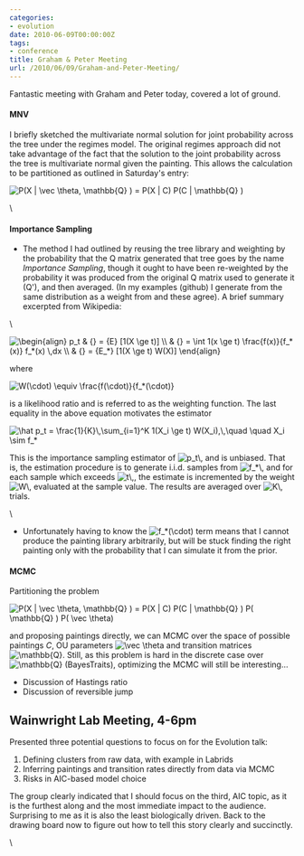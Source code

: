 ```yaml
---
categories:
- evolution
date: 2010-06-09T00:00:00Z
tags:
- conference
title: Graham & Peter Meeting
url: /2010/06/09/Graham-and-Peter-Meeting/
---
```


Fantastic meeting with Graham and Peter today, covered a lot of ground.

#### MNV

I briefly sketched the multivariate normal solution for joint
probability across the tree under the regimes model. The original
regimes approach did not take advantage of the fact that the solution to
the joint probability across the tree is multivariate normal given the
painting. This allows the calculation to be partitioned as outlined in
Saturday's entry:

![ P(X | \\vec \\theta, \\mathbb{Q} ) = P(X | C) P(C | \\mathbb{Q} )
](http://openwetware.org/images/math/b/7/d/b7d74172c4b6e8084dc7907ec3dd6300.png)

\

#### Importance Sampling

-   The method I had outlined by reusing the tree library and weighting
    by the probability that the Q matrix generated that tree goes by the
    name *Importance Sampling*, though it ought to have been re-weighted
    by the probability it was produced from the original Q matrix used
    to generate it (Q'), and then averaged. (In my examples (github) I
    generate from the same distribution as a weight from and these
    agree). A brief summary excerpted from Wikipedia:

\

![ \\begin{align} p\_t & {} = {E} [1(X \\ge t)] \\\\ & {} = \\int 1(x
\\ge t) \\frac{f(x)}{f\_\*(x)} f\_\*(x) \\,dx \\\\ & {} = {E\_\*} [1(X
\\ge t) W(X)] \\end{align}
](http://openwetware.org/images/math/3/7/3/373dde81b17f8f8f1d2b77732bbd9ada.png)

where

![W(\\cdot) \\equiv \\frac{f(\\cdot)}{f\_\*(\\cdot)}
](http://openwetware.org/images/math/2/4/0/2406dfcf6682ef40f4c5142f0fceb5b6.png)

is a likelihood ratio and is referred to as the weighting function. The
last equality in the above equation motivates the estimator

![ \\hat p\_t = \\frac{1}{K}\\,\\sum\_{i=1}\^K 1(X\_i \\ge t)
W(X\_i),\\,\\quad \\quad X\_i \\sim
f\_\*](http://openwetware.org/images/math/a/9/d/a9d937b80a14419bcbcd9e73159727ea.png)

This is the importance sampling estimator of
![p\_t\\,](http://openwetware.org/images/math/1/e/4/1e48d42b7f9d92edeb2212f749b47b4a.png)
and is unbiased. That is, the estimation procedure is to generate i.i.d.
samples from
![f\_\*\\,](http://openwetware.org/images/math/4/e/9/4e91b5d2c89ec590d25607953484706c.png)
and for each sample which exceeds
![t\\,](http://openwetware.org/images/math/0/c/6/0c68620ee2ea4f1286fcd672a47ea080.png),
the estimate is incremented by the weight
![W\\,](http://openwetware.org/images/math/2/f/1/2f1e8d5af98f2c9643b0334c73ccc25b.png)
evaluated at the sample value. The results are averaged over
![K\\,](http://openwetware.org/images/math/d/0/e/d0e1b8571128845c03a4cfac00d43b66.png)
trials.

\

-   Unfortunately having to know the ![f\_\*(\\cdot)
    ](http://openwetware.org/images/math/d/5/d/d5dd2924b7a98d52bb15c85b966071e6.png)
    term means that I cannot produce the painting library arbitrarily,
    but will be stuck finding the right painting only with the
    probability that I can simulate it from the prior.

#### MCMC

Partitioning the problem

![ P(X | \\vec \\theta, \\mathbb{Q} ) = P(X | C) P(C | \\mathbb{Q} ) P(
\\mathbb{Q} ) P( \\vec \\theta)
](http://openwetware.org/images/math/f/d/6/fd6dcd9d7346f612450994c84b39a7f5.png)

and proposing paintings directly, we can MCMC over the space of possible
paintings *C*, OU parameters ![ \\vec \\theta
](http://openwetware.org/images/math/1/c/8/1c876a2b07f33c4f32b5f73a9d790a18.png)
and transition matrices ![ \\mathbb{Q}
](http://openwetware.org/images/math/d/4/5/d45a4aa156a8ac07ab80e7d9cf5fa79f.png).
Still, as this problem is hard in the discrete case over
![\\mathbb{Q}](http://openwetware.org/images/math/d/4/5/d45a4aa156a8ac07ab80e7d9cf5fa79f.png)
(BayesTraits), optimizing the MCMC will still be interesting...

-   Discussion of Hastings ratio
-   Discussion of reversible jump

Wainwright Lab Meeting, 4-6pm
-----------------------------

Presented three potential questions to focus on for the Evolution talk:

1.  Defining clusters from raw data, with example in Labrids
2.  Inferring paintings and transition rates directly from data via MCMC
3.  Risks in AIC-based model choice

The group clearly indicated that I should focus on the third, AIC topic,
as it is the furthest along and the most immediate impact to the
audience. Surprising to me as it is also the least biologically driven.
Back to the drawing board now to figure out how to tell this story
clearly and succinctly.

\

